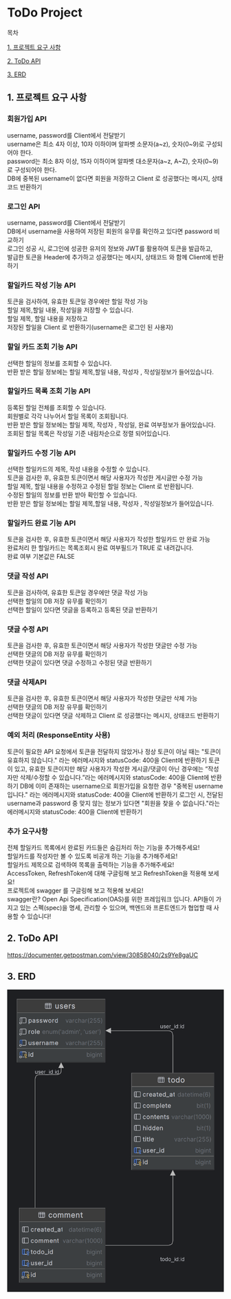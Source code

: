 # ToDo Project

목차

[1. 프로젝트 요구 사항](#1-프로젝트-요구-사항)

[2. ToDo API](#2-todo-api)

[3. ERD](#3-erd)


## 1. 프로젝트 요구 사항

### 회원가입 API

username, password를 Client에서 전달받기<br/>
username은 최소 4자 이상, 10자 이하이며 알파벳 소문자(a~z), 숫자(0~9)로 구성되어야 한다.<br/>
password는 최소 8자 이상, 15자 이하이며 알파벳 대소문자(a~z, A~Z), 숫자(0~9)로 구성되어야 한다.<br/>
DB에 중복된 username이 없다면 회원을 저장하고 Client 로 성공했다는 메시지, 상태코드 반환하기

### 로그인 API

username, password를 Client에서 전달받기<br/>
DB에서 username을 사용하여 저장된 회원의 유무를 확인하고 있다면 password 비교하기<br/>
로그인 성공 시, 로그인에 성공한 유저의 정보와 JWT를 활용하여 토큰을 발급하고,<br/>
발급한 토큰을 Header에 추가하고 성공했다는 메시지, 상태코드 와 함께 Client에 반환하기

### 할일카드 작성 기능 API

토큰을 검사하여, 유효한 토큰일 경우에만 할일 작성 가능<br/>
할일 제목,할일 내용, 작성일을 저장할 수 있습니다.<br/>
할일 제목, 할일 내용을 저장하고<br/>
저장된 할일을 Client 로 반환하기(username은 로그인 된 사용자)

### 할일 카드 조회 기능 API

선택한 할일의 정보를 조회할 수 있습니다.<br/>
반환 받은 할일 정보에는 할일 제목,할일 내용, 작성자 , 작성일정보가 들어있습니다.

### 할일카드 목록 조회 기능 API

등록된 할일 전체를 조회할 수 있습니다.<br/>
회원별로 각각 나누어서 할일 목록이 조회됩니다.<br/>
반환 받은 할일 정보에는 할일 제목, 작성자 , 작성일, 완료 여부정보가 들어있습니다.<br/>
조회된 할일 목록은 작성일 기준 내림차순으로 정렬 되어있습니다.

### 할일카드 수정 기능 API

선택한 할일카드의 제목, 작성 내용을 수정할 수 있습니다.<br/>
토큰을 검사한 후, 유효한 토큰이면서 해당 사용자가 작성한 게시글만 수정 가능<br/>
할일 제목, 할일 내용을 수정하고 수정된 할일 정보는 Client 로 반환됩니다.<br/>
수정된 할일의 정보를 반환 받아 확인할 수 있습니다.<br/>
반환 받은 할일 정보에는 할일 제목,할일 내용, 작성자 , 작성일정보가 들어있습니다.

### 할일카드 완료 기능 API

토큰을 검사한 후, 유효한 토큰이면서 해당 사용자가 작성한 할일카드 만 완료 가능<br/>
완료처리 한 할일카드는 목록조회시 완료 여부필드가 TRUE 로 내려갑니다.<br/>
완료 여부 기본값은 FALSE

### 댓글 작성 API

토큰을 검사하여, 유효한 토큰일 경우에만 댓글 작성 가능<br/>
선택한 할일의 DB 저장 유무를 확인하기<br/>
선택한 할일이 있다면 댓글을 등록하고 등록된 댓글 반환하기

### 댓글 수정 API

토큰을 검사한 후, 유효한 토큰이면서 해당 사용자가 작성한 댓글만 수정 가능<br/>
선택한 댓글의 DB 저장 유무를 확인하기<br/>
선택한 댓글이 있다면 댓글 수정하고 수정된 댓글 반환하기

### 댓글 삭제API

토큰을 검사한 후, 유효한 토큰이면서 해당 사용자가 작성한 댓글만 삭제 가능<br/>
선택한 댓글의 DB 저장 유무를 확인하기<br/>
선택한 댓글이 있다면 댓글 삭제하고 Client 로 성공했다는 메시지, 상태코드 반환하기

### 예외 처리 (ResponseEntity 사용)

토큰이 필요한 API 요청에서 토큰을 전달하지 않았거나 정상 토큰이 아닐 때는 "토큰이 유효하지 않습니다." 라는 에러메시지와 statusCode: 400을 Client에 반환하기
토큰이 있고, 유효한 토큰이지만 해당 사용자가 작성한 게시글/댓글이 아닌 경우에는 “작성자만 삭제/수정할 수 있습니다.”라는 에러메시지와 statusCode: 400을 Client에 반환하기
DB에 이미 존재하는 username으로 회원가입을 요청한 경우 "중복된 username 입니다." 라는 에러메시지와 statusCode: 400을 Client에 반환하기
로그인 시, 전달된 username과 password 중 맞지 않는 정보가 있다면 "회원을 찾을 수 없습니다."라는 에러메시지와 statusCode: 400을 Client에 반환하기

### 추가 요구사항

전체 할일카드 목록에서 완료된 카드들은 숨김처리 하는 기능을 추가해주세요!<br/>
할일카드를 작성자만 볼 수 있도록 비공개 하는 기능을 추가해주세요!<br/>
할일카드 제목으로 검색하여 목록을 출력하는 기능을 추가해주세요!<br/>
AccessToken, RefreshToken에 대해 구글링해 보고 RefreshToken을 적용해 보세요!<br/>
프로젝트에 swagger 를 구글링해 보고 적용해 보세요!<br/>
swagger란? Open Api Specification(OAS)를 위한 프레임워크 입니다. API들이 가지고 있는 스펙(spec)을 명세, 관리할 수 있으며, 백엔드와 프론트엔드가 협업할 때 사용할 수 있습니다!

## 2. ToDo API
https://documenter.getpostman.com/view/30858040/2s9Ye8gaUC


## 3. ERD
![ERD.png](Img%2FERD.png)